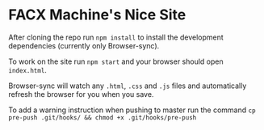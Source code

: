 # FACX Machine's Nice Site

After cloning the repo run `npm install` to install the development dependencies (currently only Browser-sync).

To work on the site run `npm start` and your browser should open `index.html`.

Browser-sync will watch any `.html`, `.css` and `.js` files and automatically refresh the browser for you when you save.

To add a warning instruction when pushing to master run the command `cp pre-push .git/hooks/ && chmod +x .git/hooks/pre-push`
